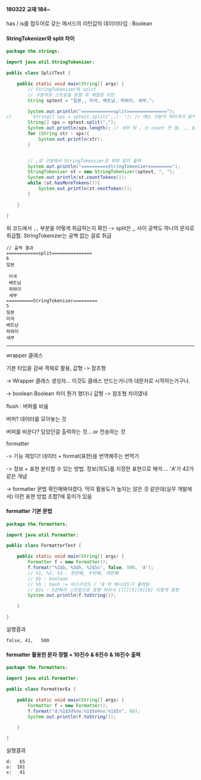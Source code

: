 #### 180322 교재 184~

has / is를 접두어로 갖는 메서드의 리턴값의 데이터타입 : Boolean

#### StringTokenizer와 split 차이

```java
package the.strings;

import java.util.StringTokenizer;

public class SplitTest {

    public static void main(String[] args) {
        // StringTokenizer와 split 
        // 구분자로 스트링을 분할 후 배열로 리턴 
        String sptest = "일본,, 미국, 베트남, 하와이, 세부,";

        System.out.println("============split===============");
//        String[] sps = sptest.split(",./- "); // 얘는 구분자 여러개가 동작하지 않음, 하나만 취급
        String[] sps = sptest.split(","); 
        System.out.println(sps.length); // 세부 뒤 , 는 count 안 됨, ,, 쉼표도 하나로 인식함(StringTokenizer는 아님)
        for (String str : sps){
            System.out.println(str);
        }


        // ,로 구분해서 StringTokenizer로 위와 같이 출력
        System.out.println("==========StringTokenizer=========");
        StringTokenizer st = new StringTokenizer(sptest, ", ");
        System.out.println(st.countTokens());
        while (st.hasMoreTokens()){
            System.out.println(st.nextToken());
        }

    }

}
```

위 코드에서 `,,` 부분을 어떻게 취급하는지 확인 -&gt; split은 ,, 사이 공백도 하나의 문자로 취급함. StringTokenizer는 공백 없는 걸로 취급

```
// 출력 결과
============split===============
6
일본

 미국
 베트남
 하와이
 세부
==========StringTokenizer=========
5
일본
미국
베트남
하와이
세부
```

---

wrapper 클래스

기본 타입을 감싸 객체로 활용, 값형 -&gt; 참조형

-&gt; Wrapper 클래스 생성자... 이것도 클래스 만드는거니까 대문자로 시작하는거구나.

-&gt; boolean Boolean 차이 뭔가 했더니 값형 -&gt; 참조형 차이였네



flush : 버퍼를 비움

버퍼? 데이터를 모아놓는 것

버퍼를 비운다? 담았던걸 출력하는 것... or 전송하는 것



formatter

-&gt; 기능 재밌다! 데이터 + format\(표현\)을 번역해주는 번역기

-&gt; 정보 + 표현 분리할 수 있는 방법. 정보\(의도\)를 지정한 표현으로 해석.... 'A'가 42가 같은 개념

-&gt; formatter 문법 확인해봐야겠다. 딱히 활용도가 높지는 않은 것 같은데\(실무 개발에서\) 이런 표현 방법 조합?에 흥미가 있음

#### formatter 기본 문법

```java
package the.formatters;

import java.util.Formatter;

public class FormatterTest {

	public static void main(String[] args) {
		Formatter f = new Formatter();
		f.format("%1$b, %3$h, %2$5s", false, 500, 'A');
		// %1, %2, %3.. 첫번째, 두번째, 세번째
		// $b : boolean
		// %h : hash := 아스키코드 / 'A'의 해시코드가 출력됨
		// $5s : 5칸짜리 스트링으로 표현 따라서 [][][5][0][0] 이렇게 표현
		System.out.println(f.toString());

	}

}
```

실행결과

```
false, 41,   500
```

#### formatter 활용한 문자 정렬 + 10진수 & 8진수 & 16진수 출력

```java
package the.formatters;

import java.util.Formatter;

public class FormatterEx {

	public static void main(String[] args) {
		Formatter f = new Formatter();
		f.format("d:%1$5d%no:%1$5o%nx:%1$5x", 65);
		System.out.println(f.toString());

	}

}
```

실행결과

```
d:   65
o:  101
x:   41

```



